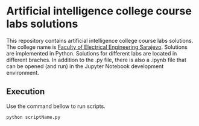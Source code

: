 # Artificial intelligence college course labs solutions

This repository contains artificial intelligence college course labs solutions. The college name is <a href="https://www.etf.unsa.ba/">Faculty of Electrical Engineering Sarajevo</a>. Solutions are implemented in Python. Solutions for different labs are located in different braches. In addition to the .py file, there is also a .ipynb file that can be opened (and run) in the Jupyter Notebook development environment.

## Execution

Use the command bellow to run scripts.

```bash
python scriptName.py
```
